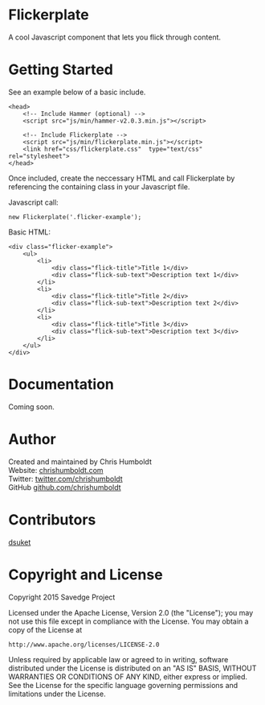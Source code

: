 Flickerplate
=========

A cool Javascript component that lets you flick through content.


Getting Started
=========

See an example below of a basic include.

```
<head>
	<!-- Include Hammer (optional) -->
	<script src="js/min/hammer-v2.0.3.min.js"></script>
	
	<!-- Include Flickerplate -->
	<script src="js/min/flickerplate.min.js"></script>
	<link href="css/flickerplate.css"  type="text/css" rel="stylesheet">
</head>
```

Once included, create the neccessary HTML and call Flickerplate by referencing the containing class in your Javascript file.

Javascript call:

```
new Flickerplate('.flicker-example');
```

Basic HTML:

```
<div class="flicker-example">
	<ul>
		<li>
			<div class="flick-title">Title 1</div>
			<div class="flick-sub-text">Description text 1</div>
		</li>
		<li>
			<div class="flick-title">Title 2</div>
			<div class="flick-sub-text">Description text 2</div>
		</li>
		<li>
			<div class="flick-title">Title 3</div>
			<div class="flick-sub-text">Description text 3</div>
		</li>
	</ul>
</div>
```


Documentation
=========

Coming soon.


Author
=========

Created and maintained by Chris Humboldt<br>
Website: <a href="http://chrishumboldt.com/">chrishumboldt.com</a><br>
Twitter: <a href="https://twitter.com/chrishumboldt">twitter.com/chrishumboldt</a><br>
GitHub <a href="https://github.com/chrishumboldt">github.com/chrishumboldt</a><br>


Contributors
=========

<a href="https://github.com/dsuket">dsuket</a>


Copyright and License
=========

Copyright 2015 Savedge Project

Licensed under the Apache License, Version 2.0 (the "License");
you may not use this file except in compliance with the License.
You may obtain a copy of the License at

    http://www.apache.org/licenses/LICENSE-2.0

Unless required by applicable law or agreed to in writing, software
distributed under the License is distributed on an "AS IS" BASIS,
WITHOUT WARRANTIES OR CONDITIONS OF ANY KIND, either express or implied.
See the License for the specific language governing permissions and
limitations under the License.
